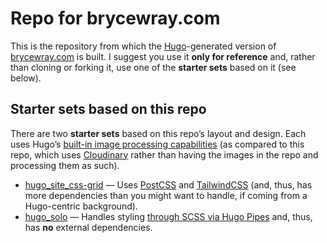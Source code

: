 # Repo for brycewray.com

This is the repository from which the [Hugo](https://gohugo.io)-generated version of [brycewray.com](https://brycewray.com) is built. I suggest you use it **only for reference** and, rather than cloning or forking it, use one of the **starter sets** based on it (see below).

## Starter sets based on this repo

There are two **starter sets** based on this repo’s layout and design. Each uses Hugo’s [built-in image processing capabilities](https://gohugo.io/content-management/image-processing/) (as compared to this repo, which uses [Cloudinary](https://cloudinary.com) rather than having the images in the repo and processing them as such).
- [hugo_site_css-grid](https://github.com/brycewray/hugo_site_css-grid) — Uses [PostCSS](https://postcss.org) and [TailwindCSS](https://tailwindcss.com) (and, thus, has more dependencies than you might want to handle, if coming from a Hugo-centric background).
- [hugo_solo](https://github.com/brycewray/hugo_solo) — Handles styling [through SCSS via Hugo Pipes](https://gohugo.io/hugo-pipes/scss-sass/) and, thus, has **no** external dependencies.